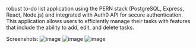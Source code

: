  robust to-do list application using the PERN stack (PostgreSQL, Express, React, Node.js) and integrated with Auth0 API for secure authentication. This application allows users to efficiently manage their tasks with features that include the ability to add, edit, and delete tasks. 

Screenshots:
![image](https://github.com/user-attachments/assets/47010297-f400-4507-9df1-714c78bf5248)
![image](https://github.com/user-attachments/assets/acd96553-67a9-4633-ac65-6ca6b5034c7c)
![image](https://github.com/user-attachments/assets/59872352-2754-45e5-88dd-d63dffb6199d)

